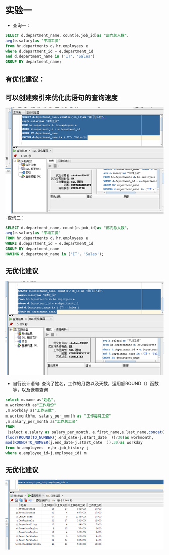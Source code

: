 # 实验一
- 查询一：
```sql
SELECT d.department_name，count(e.job_id)as "部门总人数"，
avg(e.salary)as "平均工资"
from hr.departments d，hr.employees e
where d.department_id = e.department_id
and d.department_name in ('IT'，'Sales')
GROUP BY department_name;
```
## 有优化建议：
## 可以创建索引来优化此语句的查询速度
![binaryTree]( https://github.com/Ryanaa/oracle/blob/master/web/images/hehe.png)
-查询二：
```sql
SELECT d.department_name，count(e.job_id)as "部门总人数"，
avg(e.salary)as "平均工资"
FROM hr.departments d，hr.employees e
WHERE d.department_id = e.department_id
GROUP BY department_name
HAVING d.department_name in ('IT'，'Sales');
``` 

## 无优化建议
![binaryTree]( https://github.com/Ryanaa/oracle/blob/master/web/images/xixi.png)
- 自行设计语句:
查询了姓名，工作的月数以及天数，运用额ROUND（）函数等，以及嵌套查询
```sql
select m.name as"姓名",
m.workmonth as"工作月份"
,m.workday as"工作天数", 
m.workmonth*m. salary_per_month as "工作每月工资"
,m.salary_per_month as"工作总工资"
FROM
（select e.salary as salary_per_month, e.first_name,e.last_name,concat(e.first_name,e.last_name)AS name,j.start_date,j.end_date,
floor(ROUND(TO_NUMBER(j.end_date-j.start_date  ))/30)as workmonth,
mod(ROUND(TO_NUMBER(j.end_date-j.start_date  )),30)as workday
from hr.employees  e,hr.job_history j
where e.employee_id=j.employee_id) m

```
## 无优化建议
![binaryTree]( https://github.com/Ryanaa/oracle/blob/master/web/images/lolo.png)
